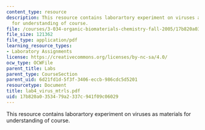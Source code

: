 ```yaml
---
content_type: resource
description: This resource contains laborartory experiment on viruses as materials
  for understanding of course.
file: /courses/3-034-organic-biomaterials-chemistry-fall-2005/17b820a0353479a2337c941f09c06029_lab4_virus_mtrls.pdf
file_size: 121362
file_type: application/pdf
learning_resource_types:
- Laboratory Assignments
license: https://creativecommons.org/licenses/by-nc-sa/4.0/
ocw_type: OCWFile
parent_title: Labs
parent_type: CourseSection
parent_uid: 6d21fd1d-5f3f-3406-eccb-986cdc5d5201
resourcetype: Document
title: lab4_virus_mtrls.pdf
uid: 17b820a0-3534-79a2-337c-941f09c06029
---
```

This resource contains laborartory experiment on viruses as materials for understanding of course.